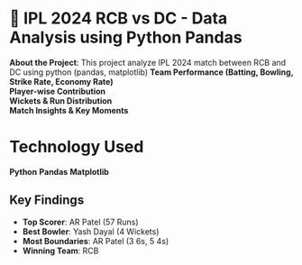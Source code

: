 # 🏏 IPL 2024 RCB vs DC - Data Analysis using Python Pandas  
**About the Project**:
This project analyze IPL 2024 match between RCB and DC using python (pandas, matplotlib)
**Team Performance (Batting, Bowling, Strike Rate, Economy Rate)**  
**Player-wise Contribution**  
**Wickets & Run Distribution**  
**Match Insights & Key Moments**  

# Technology Used
**Python**
**Pandas**
**Matplotlib**

## Key Findings  
- **Top Scorer**: AR Patel (57 Runs)
- **Best Bowler**: Yash Dayal (4 Wickets) 
- **Most Boundaries**: AR Patel  (3 6s, 5 4s)
- **Winning Team**: RCB  
